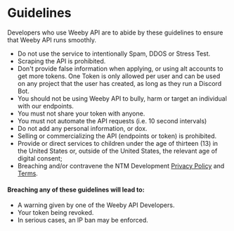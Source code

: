 # Guidelines
Developers who use Weeby API are to abide by these guidelines to ensure that Weeby API runs smoothly.

* Do not use the service to intentionally Spam, DDOS or Stress Test.
* Scraping the API is prohibited.
* Don't provide false information when applying, or using alt accounts to get more tokens. One Token is only allowed per user and can be used on any project that the user has created, as long as they run a Discord Bot.
* You should not be using Weeby API to bully, harm or target an individual with our endpoints.
* You must not share your token with anyone.
* You must not automate the API requests (i.e. 10 second intervals)
* Do not add any personal information, or dox.
* Selling or commercializing the API (endpoints or token) is prohibited.
* Provide or direct services to children under the age of thirteen (13) in the United States or, outside of the United States, the relevant age of digital consent;
* Breaching and/or contravene the NTM Development [Privacy Policy](https://dev.ntmcentral.xyz/privacy) and [Terms](https://dev.ntmcentral.xyz/terms).

#### Breaching any of these guidelines will lead to:
* A warning given by one of the Weeby API Developers.
* Your token being revoked.
* In serious cases, an IP ban may be enforced.